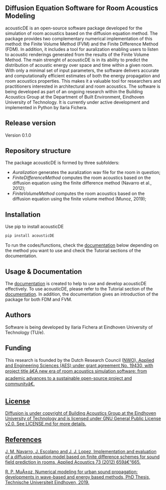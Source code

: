 ﻿## Diffusion Equation Software for Room Acoustics Modeling
acousticDE is an open-source software package developed for the simulation of room acoustics based on the diffusion equation method. The package provides two complementary numerical implementation of this method: the Finite Volume Method (FVM) and the Finite Difference Method (FDM). In addition, it includes a tool for auralization enabling users to listen to acoustic renderings generated from the results of the Finite Volume Method. The main strenght of acousticDE is in its ability to predict the distribution of acoustic energy over space and time within a given room. With only a minimal set of input parameters, the software delivers accurate and computationally efficient estimates of both the energy propagation and room acoustics properties. This makes it a valuable tool for researchers and practitioners interested in architectural and room acoustics. The software is being developed as part of an ongoing research within the Building Acoustics Group at the Department of Built Environment, Eindhoven University of Technology. It is currently under active development and implemented in Python by Ilaria Fichera. 

## Release version
Version 0.1.0

## Repository structure
The package acousticDE is formed by three subfolders: 
+ _Auralization_ generates the auralization wav file for the room in question;
+ _FiniteDifferenceMethod_ computes the room acoustics based on the diffusion equation using the finite difference method (Navarro et al., 2012);
+ _FiniteVolumeMethod_ computes the room acoustics based on the diffusion equation using the finite volume method (Munoz, 2019);

## Installation
Use pip to install acousticDE

```bash 
pip install acousticDE
```

To run the codes/functions, check the [documentation](https://building-acoustics-tu-eindhoven.github.io/Diffusion/) below depending on the method you want to use and check the Tutorial sections of the documentation.

## Usage & Documentation
The [documentation](https://building-acoustics-tu-eindhoven.github.io/Diffusion/) is created to help to use and develop acousticDE effectively. To use acousticDE, please refer to the Tutorial section of the [documentation](https://building-acoustics-tu-eindhoven.github.io/Diffusion/). In addition, the documentation gives an introduction of the package for both FDM and FVM.

## Authors
Software is being developed by Ilaria Fichera at Eindhoven University of Technology (TU/e). 

## Funding
This research is founded by the Dutch Research Council (<u>[NWO](https://www.nwo.nl/projecten/19430)), Applied and Engineering Sciences (AES) under grant agreement No. 19430, with project title â€A new era of room acoustics simulation software: from academic advances to a sustainable open-source project and communityâ€.

## License
Diffusion is under copyright of Building Acoustics Group at the Eindhoven University of Technology and is licensed under GNU General Public License v2.0. See LICENSE.md for more details.

## References
J. M. Navarro, J. Escolano and J. J. Lopez, Implementation and evaluation of a diffusion equation model based on finite difference schemes for sound field prediction in rooms, Applied Acoustics 73 (2012) 659â€“665.

R. P. MuÃ±oz, Numerical modeling for urban sound propagation: developments in wave-based and energy based methods, PhD Thesis, Technische Universiteit Eindhoven, 2019.

